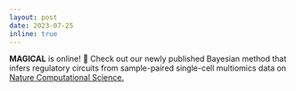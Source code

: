 ```yaml
---
layout: post
date: 2023-07-25
inline: true
---
```


<b>MAGICAL</b> is online! :tada: Check out our newly published Bayesian method that infers regulatory circuits from sample-paired single-cell multiomics data on <a href = "https://www.nature.com/articles/s43588-023-00476-5">Nature Computational Science.</a><br>

